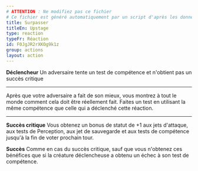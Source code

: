 ```yaml
---
# ATTENTION : Ne modifiez pas ce fichier
# Ce fichier est généré automatiquement par un script d'après les données du module Foundry VTT officiel et de sa traduction
title: Surpasser
titleEn: Upstage
type: reaction
typeFr: Réaction
id: F0JgJR2rXKOg9k1z
group: actions
layout: action
---
```

<p><strong>Déclencheur</strong> Un adversaire tente un test de compétence et n'obtient pas un succès critique</p><hr /><p>Après que votre adversaire a fait de son mieux, vous montrez à tout le monde comment cela doit être réellement fait. Faites un test en utilisant la même compétence que celle qui a déclenché cette réaction.</p><hr /><p><strong>Succès critique</strong> Vous obtenez un bonus de statut de +1 aux jets d'attaque, aux tests de Perception, aux jet de sauvegarde et aux tests de compétence jusqu'à la fin de voter prochain tour.</p><p><strong>Succès</strong> Comme en cas du succès critique, sauf que vous n'obtenez ces bénéfices que si la créature déclencheuse a obtenu un échec à son test de compétence.</p>
